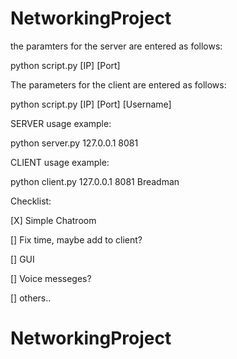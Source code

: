 # NetworkingProject

the paramters for the server are entered as follows: 

python script.py [IP] [Port]

The parameters for the client are entered as follows:

python script.py [IP] [Port] [Username]
    

SERVER usage example:

python server.py 127.0.0.1 8081

CLIENT usage example:

python client.py 127.0.0.1 8081 Breadman

Checklist:

[X] Simple Chatroom

[] Fix time, maybe add to client?

[] GUI

[] Voice messeges?

[] others..

# NetworkingProject
